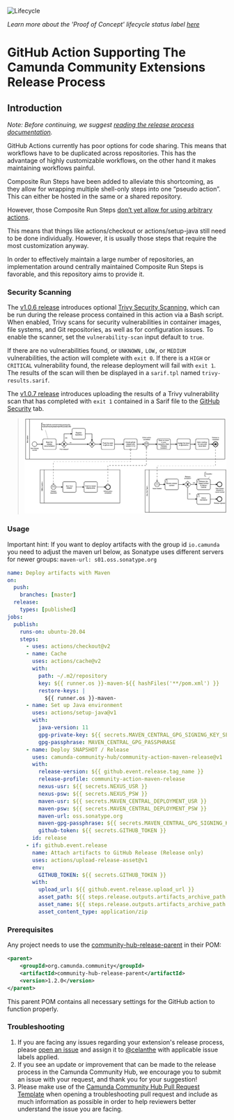 ![Lifecycle](https://img.shields.io/badge/Lifecycle-Proof%20of%20Concept-blueviolet)

_Learn more about the 'Proof of Concept' lifecycle status label [here](https://github.com/Camunda-Community-Hub/community/blob/main/extension-lifecycle.md#proof-of-concept-)_

# GitHub Action Supporting The Camunda Community Extensions Release Process

## Introduction

_Note: Before continuing, we suggest [reading the release process documentation](https://github.com/camunda-community-hub/community/blob/main/RELEASE.MD)._

GitHub Actions currently has poor options for code sharing. This means that workflows have to be duplicated across repositories. This has the advantage of highly customizable workflows, on the other hand it makes maintaining workflows painful.

Composite Run Steps have been added to alleviate this shortcoming, as they allow for wrapping multiple shell-only steps into one “pseudo action”. This can either be hosted in the same or a shared repository.

However, those Composite Run Steps [don’t yet allow for using arbitrary actions](https://github.com/actions/runner/issues/646).

This means that things like actions/checkout or actions/setup-java still need to be done individually. However, it is usually those steps that require the most customization anyway.

In order to effectively maintain a large number of repositories, an implementation around centrally maintained Composite Run Steps is favorable, and this repository aims to provide it.

### Security Scanning

The [v1.0.6 release](https://github.com/camunda-community-hub/community-action-maven-release/releases/tag/v1.0.6) introduces optional [Trivy Security Scanning](https://github.com/aquasecurity/trivy), which can be run during the release process contained in this action via a Bash script. When enabled, Trivy scans for security vulnerabilities in container images, file systems, and Git repositories, as well as for configuration issues. To enable the scanner, set the `vulnerability-scan` input default to `true`.

If there are no vulnerabilities found, or `UNKNOWN,` `LOW,` or `MEDIUM` vulnerabilities, the action will complete with `exit 0`. If there is a `HIGH` or `CRITICAL` vulnerability found, the release deployment will fail with `exit 1`. The results of the scan will then be displayed in a `sarif.tpl` named `trivy-results.sarif`.

The [v1.0.7 release](https://github.com/camunda-community-hub/community-action-maven-release/releases/tag/v1.0.7) introduces uploading the results of a Trivy vulnerability scan that has completed with `exit 1` contained in a Sarif file to the [GitHub Security](https://docs.github.com/en/get-started/learning-about-github/about-github-advanced-security) tab.

> ![A BPMN diagram of the release workflow](https://github.com/camunda-community-hub/community/blob/main/assets/release-new-version.png)

### Usage

Important hint: If you want to deploy artifacts with the group id `io.camunda` you need to adjust the maven url below, as Sonatype uses different servers for newer groups: `maven-url: s01.oss.sonatype.org`

```yaml
name: Deploy artifacts with Maven
on:
  push:
    branches: [master]
  release:
    types: [published]
jobs:
  publish:
    runs-on: ubuntu-20.04
    steps:
      - uses: actions/checkout@v2
      - name: Cache
        uses: actions/cache@v2
        with:
          path: ~/.m2/repository
          key: ${{ runner.os }}-maven-${{ hashFiles('**/pom.xml') }}
          restore-keys: |
            ${{ runner.os }}-maven-
      - name: Set up Java environment
        uses: actions/setup-java@v1
        with:
          java-version: 11
          gpg-private-key: ${{ secrets.MAVEN_CENTRAL_GPG_SIGNING_KEY_SEC }}
          gpg-passphrase: MAVEN_CENTRAL_GPG_PASSPHRASE
      - name: Deploy SNAPSHOT / Release
        uses: camunda-community-hub/community-action-maven-release@v1
        with:
          release-version: ${{ github.event.release.tag_name }}
          release-profile: community-action-maven-release
          nexus-usr: ${{ secrets.NEXUS_USR }}
          nexus-psw: ${{ secrets.NEXUS_PSW }}
          maven-usr: ${{ secrets.MAVEN_CENTRAL_DEPLOYMENT_USR }}
          maven-psw: ${{ secrets.MAVEN_CENTRAL_DEPLOYMENT_PSW }}
          maven-url: oss.sonatype.org
          maven-gpg-passphrase: ${{ secrets.MAVEN_CENTRAL_GPG_SIGNING_KEY_PASSPHRASE }}
          github-token: ${{ secrets.GITHUB_TOKEN }}
        id: release
      - if: github.event.release
        name: Attach artifacts to GitHub Release (Release only)
        uses: actions/upload-release-asset@v1
        env:
          GITHUB_TOKEN: ${{ secrets.GITHUB_TOKEN }}
        with:
          upload_url: ${{ github.event.release.upload_url }}
          asset_path: ${{ steps.release.outputs.artifacts_archive_path }}
          asset_name: ${{ steps.release.outputs.artifacts_archive_path }}
          asset_content_type: application/zip
```

### Prerequisites

Any project needs to use the [community-hub-release-parent](https://github.com/camunda-community-hub/community-hub-release-parent) in their POM:

```xml
<parent>
    <groupId>org.camunda.community</groupId>
    <artifactId>community-hub-release-parent</artifactId>
    <version>1.2.0</version>
</parent>
```

This parent POM contains all necessary settings for the GitHub action to function properly.

### Troubleshooting

1. If you are facing any issues regarding your extension's release process, please [open an issue](https://github.com/camunda-community-hub/community-action-maven-release/issues) and assign it to [@celanthe](https://github.com/celanthe) with applicable issue labels applied.
2. If you see an update or improvement that can be made to the release process in the Camunda Community Hub, we encourage you to submit an issue with your request, and thank you for your suggestion!
3. Please make use of the [Camunda Community Hub Pull Request Template](https://github.com/camunda-community-hub/community/issues/new?assignees=&labels=&template=camunda-community-hub-pull-request-template.md&title=Pull+Request) when opening a troubleshooting pull request and include as much information as possible in order to help reviewers better understand the issue you are facing.
